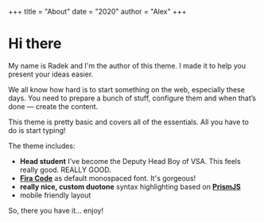 +++
title = "About"
date = "2020"
author = "Alex"
+++

# Hi there

My name is Radek and I'm the author of this theme. I made it to help you present your ideas easier.

We all know how hard is to start something on the web, especially these days. You need to prepare a bunch of stuff, configure them and when that’s done — create the content.

This theme is pretty basic and covers all of the essentials. All you have to do is start typing!

The theme includes:

- **Head student** I've become the Deputy Head Boy of VSA. This feels really good. REALLY GOOD.
- [**Fira Code**](https://github.com/tonsky/FiraCode) as default monospaced font. It's gorgeous!
- **really nice, custom duotone** syntax highlighting based on [**PrismJS**](https://prismjs.com)
- mobile friendly layout

So, there you have it... enjoy!
